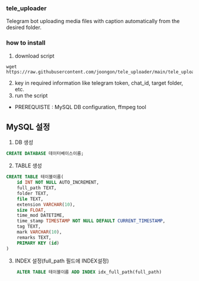 ### tele_uploader
Telegram bot uploading media files with caption automatically from the desired folder.

### how to install
1. download script
```shell
wget https://raw.githubusercontent.com/joongon/tele_uploader/main/tele_uploader.py
```
2. key in required information like telegram token, chat_id, target folder, etc.
3. run the script
* PREREQUISTE : MySQL DB configuration, ffmpeg tool

## MySQL 설정
1. DB 생성
```sql
CREATE DATABASE 데이터베이스이름;
```
2. TABLE 생성
```SQL
CREATE TABLE 테이블이름(
    id INT NOT NULL AUTO_INCREMENT,
    full_path TEXT,
    folder TEXT,
    file TEXT,
    extension VARCHAR(10),
    size FLOAT,
    time_mod DATETIME,
    time_stamp TIMESTAMP NOT NULL DEFAULT CURRENT_TIMESTAMP,
    tag TEXT,
    mark VARCHAR(10),
    remarks TEXT,
    PRIMARY KEY (id)
)
```
3. INDEX 설정(full_path 필드에 INDEX설정)
```SQL
    ALTER TABLE 테이블이름 ADD INDEX idx_full_path(full_path)
```